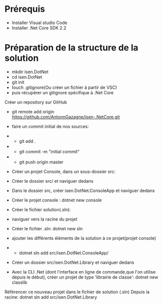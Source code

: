 # Prérequis
* Installer Visual studio Code
* Installer .Net Core SDK 2.2

# Préparation de la structure de la solution
* mkdir isen.DotNet
* cd isen.DotNet
* git init
* touch .gitignore(Ou créer un fichier à partir de VSC)
* puis récupérer un gitignore spécifique à .Net Core

Créer un repository sur GitHub
* git remote add origin https://github.com/AntonnGazagne/isen-.NetCore.git
* faire un commit initial de nos sources:
* * git add .
* * git commit -m "initial commit"
* * git push origin master

* Créer un projet Console, dans un sous-dossier src:
* Créer le dossier src/ et naviguer dedans

* Dans le dossier src, créer isen.DotNet.ConsoleApp et naviguer dedans

* Créer le projet console : dotnet new console

* Créer le fichier solution(.sln):

* naviguer vers la racine du projet

* Créer le fichier .sln: dotnet new sln

* ajouter les différents éléments de la solution à ce projet(projet console)

* * dotnet sln add src/isen.DotNet.ConsoleApp/

* Créer un dossier src/isen.DotNet.Library et naviguer dedans
* Avec la CLI .Net (dont l'interface en ligne de commande,que l'on utilise depuis le début), créer un projet de type 'librairie de classe': 
dotnet new classlib

Référencer ce nouveau projet dans le fichier de solution (.sln)
Depuis la racine: dotnet sln add src/isen.DotNet.Library
